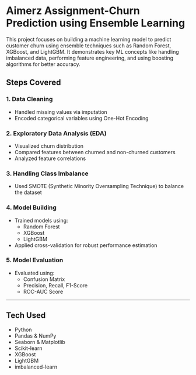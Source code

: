 #  Aimerz Assignment-Churn Prediction using Ensemble Learning

This project focuses on building a machine learning model to predict customer churn using ensemble techniques such as Random Forest, XGBoost, and LightGBM. It demonstrates key ML concepts like handling imbalanced data, performing feature engineering, and using boosting algorithms for better accuracy.


##  Steps Covered

### 1. **Data Cleaning**
- Handled missing values via imputation
- Encoded categorical variables using One-Hot Encoding

### 2. **Exploratory Data Analysis (EDA)**
- Visualized churn distribution
- Compared features between churned and non-churned customers
- Analyzed feature correlations

### 3. **Handling Class Imbalance**
- Used SMOTE (Synthetic Minority Oversampling Technique) to balance the dataset

### 4. **Model Building**
- Trained models using:
  - Random Forest
  - XGBoost
  - LightGBM
- Applied cross-validation for robust performance estimation

### 5. **Model Evaluation**
- Evaluated using:
  - Confusion Matrix
  - Precision, Recall, F1-Score
  - ROC-AUC Score

---

##  Tech Used
- Python
- Pandas & NumPy
- Seaborn & Matplotlib
- Scikit-learn
- XGBoost
- LightGBM
- imbalanced-learn
